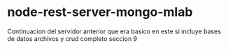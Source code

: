 # node-rest-server-mongo-mlab
Continuacion del servidor anterior que era basico en este si incluye bases de datos archivos y crud completo seccion 9

